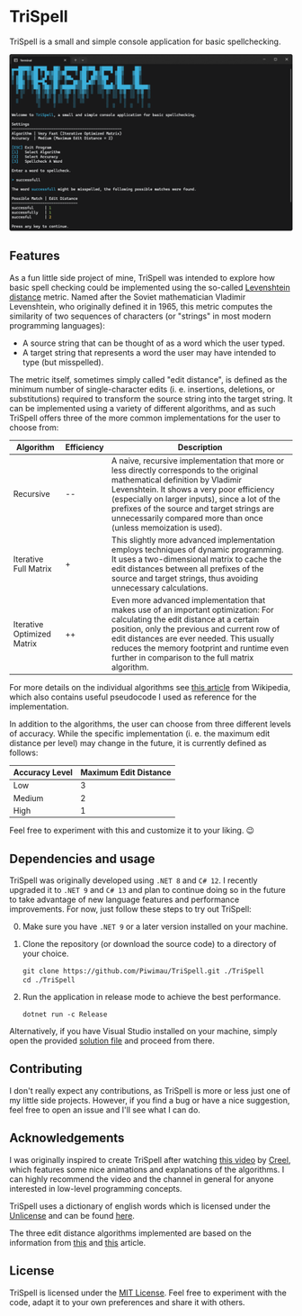 # TriSpell

TriSpell is a small and simple console application for basic spellchecking.

![Overview](Resources/Overview.png)

## Features

As a fun little side project of mine, TriSpell was intended to explore how basic spell checking
could be implemented using the so-called
[Levenshtein distance](https://en.wikipedia.org/wiki/Levenshtein_distance) metric. Named after the
Soviet mathematician Vladimir Levenshtein, who originally defined it in 1965, this metric computes
the similarity of two sequences of characters (or "strings" in most modern programming languages):

* A source string that can be thought of as a word which the user typed.
* A target string that represents a word the user may have intended to type (but misspelled).

The metric itself, sometimes simply called "edit distance", is defined as the minimum number of
single-character edits (i. e. insertions, deletions, or substitutions) required to transform the
source string into the target string. It can be implemented using a variety of different algorithms,
and as such TriSpell offers three of the more common implementations for the user to choose from:

| Algorithm                  | Efficiency | Description                                                                                                                                                                                                                                                                                                                                  |
|----------------------------|------------|----------------------------------------------------------------------------------------------------------------------------------------------------------------------------------------------------------------------------------------------------------------------------------------------------------------------------------------------| 
| Recursive                  | --         | A naive, recursive implementation that more or less directly corresponds to the original mathematical definition by Vladimir Levenshtein. It shows a very poor efficiency (especially on larger inputs), since a lot of the prefixes of the source and target strings are unnecessarily compared more than once (unless memoization is used).|
| Iterative Full Matrix      | +          | This slightly more advanced implementation employs techniques of dynamic programming. It uses a two-dimensional matrix to cache the edit distances between all prefixes of the source and target strings, thus avoiding unnecessary calculations.                                                                                            |
| Iterative Optimized Matrix | ++         | Even more advanced implementation that makes use of an important optimization: For calculating the edit distance at a certain position, only the previous and current row of edit distances are ever needed. This usually reduces the memory footprint and runtime even further in comparison to the full matrix algorithm.                  |

For more details on the individual algorithms see
[this article](https://en.wikipedia.org/wiki/Levenshtein_distance) from Wikipedia, which also
contains useful pseudocode I used as reference for the implementation.

In addition to the algorithms, the user can choose from three different levels of accuracy.
While the specific implementation (i. e. the maximum edit distance per level) may change in the
future, it is currently defined as follows:

| Accuracy Level | Maximum Edit Distance |
|----------------|-----------------------|
| Low            | 3                     |
| Medium         | 2                     |
| High           | 1                     |

Feel free to experiment with this and customize it to your liking. 😉

## Dependencies and usage

TriSpell was originally developed using `.NET 8` and `C# 12`. I recently upgraded it to `.NET 9` and
`C# 13` and plan to continue doing so in the future to take advantage of new language features and
performance improvements. For now, just follow these steps to try out TriSpell:

0. Make sure you have `.NET 9` or a later version installed on your machine.

1. Clone the repository (or download the source code) to a directory of your choice.
   
   ```shell
   git clone https://github.com/Piwimau/TriSpell.git ./TriSpell
   cd ./TriSpell
   ```

2. Run the application in release mode to achieve the best performance.
   
   ```shell
   dotnet run -c Release
   ```

Alternatively, if you have Visual Studio installed on your machine, simply open the provided
[solution file](TriSpell.sln) and proceed from there.

## Contributing

I don't really expect any contributions, as TriSpell is more or less just one of my little side
projects. However, if you find a bug or have a nice suggestion, feel free to open an issue and I'll
see what I can do.

## Acknowledgements

I was originally inspired to create TriSpell after watching
[this video](https://www.youtube.com/watch?v=Cu7Tl7FGigQ)
by [Creel](https://www.youtube.com/@WhatsACreel), which features some nice animations and
explanations of the algorithms. I can highly recommend the video and the channel in general for
anyone interested in low-level programming concepts.

TriSpell uses a dictionary of english words which is licensed under the
[Unlicense](https://unlicense.org/) and can be found
[here](https://github.com/dwyl/english-words).

The three edit distance algorithms implemented are based on the information from
[this](https://en.wikipedia.org/wiki/Levenshtein_distance) and
[this](https://en.wikipedia.org/wiki/Wagner%E2%80%93Fischer_algorithm) article.

## License

TriSpell is licensed under the [MIT License](LICENSE). Feel free to experiment with the code,
adapt it to your own preferences and share it with others.